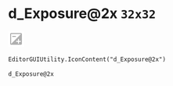 # d_Exposure@2x `32x32`
<img src="/img/d_Exposure@2x.png" width=32 height=32>

``` CSharp
EditorGUIUtility.IconContent("d_Exposure@2x")
```
```
d_Exposure@2x
```
